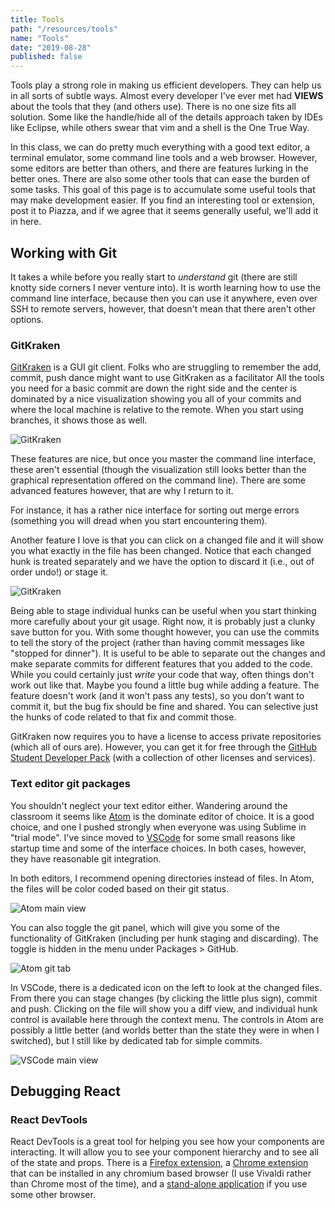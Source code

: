 ```yaml
---
title: Tools
path: "/resources/tools"
name: "Tools"
date: "2019-08-28"
published: false
---
```


Tools play a strong role in making us efficient developers. They can help us in all sorts of subtle ways. Almost every developer I've ever met had **VIEWS** about the tools that they (and others use). There is no one size fits all solution. Some like the handle/hide all of the details approach taken by IDEs like Eclipse, while others swear that vim and a shell is the One True Way.

In this class, we can do pretty much everything with a good text editor, a terminal emulator, some command line tools and a web browser. However, some editors are better than others, and there are features lurking in the better ones. There are also some other tools that can ease the burden of some tasks. This goal of this page is to accumulate some useful tools that may make development easier. If you find an interesting tool or extension, post it to Piazza, and if we agree that it seems generally useful, we'll add it in here.

## Working with Git

It takes a while before you really start to _understand_ git (there are still knotty side corners I never venture into). It is worth learning how to use the command line interface, because then you can use it anywhere, even over SSH to remote servers, however, that doesn't mean that there aren't other options.

### GitKraken

[GitKraken](https://www.gitkraken.com/git-client) is a GUI git client. Folks who are struggling to remember the add, commit, push dance might want to use GitKraken as a facilitator All the tools you need for a basic commit are down the right side and the center is dominated by a nice visualization showing you all of your commits and where the local machine is relative to the remote. When you start using branches, it shows those as well.

![GitKraken](../images/resources/gitkraken_overview.png)

These features are nice, but once you master the command line interface, these aren't essential (though the visualization still looks better than the graphical representation offered on the command line). There are some advanced features however, that are why I return to it.

For instance, it has a rather nice interface for sorting out merge errors (something you will dread when you start encountering them).

Another feature I love is that you can click on a changed file and it will show you what exactly in the file has been changed. Notice that each changed hunk is treated separately and we have the option to discard it (i.e., out of order undo!) or stage it.

![GitKraken](../images/resources/gitkraken_hunks.png)

Being able to stage individual hunks can be useful when you start thinking more carefully about your git usage. Right now, it is probably just a clunky save button for you. With some thought however, you can use the commits to tell the story of the project (rather than having commit messages like "stopped for dinner"). It is useful to be able to separate out the changes and make separate commits for different features that you added to the code. While you could certainly just _write_ your code that way, often things don't work out like that. Maybe you found a little bug while adding a feature. The feature doesn't work (and it won't pass any tests), so you don't want to commit it, but the bug fix should be fine and shared. You can selective just the hunks of code related to that fix and commit those.

GitKraken now requires you to have a license to access private repositories (which all of ours are). However, you can get it for free through the [GitHub Student Developer Pack](https://education.github.com/pack) (with a collection of other licenses and services).

### Text editor git packages

You shouldn't neglect your text editor either. Wandering around the classroom it seems like [Atom](https://atom.io) is the dominate editor of choice. It is a good choice, and one I pushed strongly when everyone was using Sublime in "trial mode". I've since moved to [VSCode](https://code.visualstudio.com) for some small reasons like startup time and some of the interface choices. In both cases, however, they have reasonable git integration.

In both editors, I recommend opening directories instead of files. In Atom, the files will be color coded based on their git status.

![Atom main view](../images/resources/atom_main.png)

You can also toggle the git panel, which will give you some of the functionality of GitKraken (including per hunk staging and discarding). The toggle is hidden in the menu under Packages > GitHub.

![Atom git tab](../images/resources/atom_git_tab.png)

In VSCode, there is a dedicated icon on the left to look at the changed files. From there you can stage changes (by clicking the little plus sign), commit and push. Clicking on the file will show you a diff view, and individual hunk control is available here through the context menu. The controls in Atom are possibly a little better (and worlds better than the state they were in when I switched), but I still like by dedicated tab for simple commits.

![VSCode main view](../images/resources/vscode_git.png)

## Debugging React

### React DevTools

React DevTools is a great tool for helping you see how your components are interacting. It will allow you to see your component hierarchy and to see all of the state and props. There is a [Firefox extension](https://addons.mozilla.org/en-US/firefox/addon/react-devtools/), a [Chrome extension](https://chrome.google.com/webstore/detail/react-developer-tools/fmkadmapgofadopljbjfkapdkoienihi?hl=en) that can be installed in any chromium based browser (I use Vivaldi rather than Chrome most of the time), and a [stand-alone application](https://www.npmjs.com/package/react-devtools) if you use some other browser.
